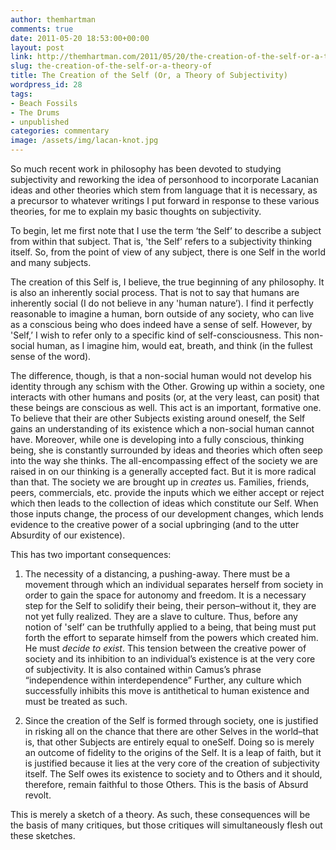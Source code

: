 ```yaml
---
author: themhartman
comments: true
date: 2011-05-20 18:53:00+00:00
layout: post
link: http://themhartman.com/2011/05/20/the-creation-of-the-self-or-a-theory-of/
slug: the-creation-of-the-self-or-a-theory-of
title: The Creation of the Self (Or, a Theory of Subjectivity)
wordpress_id: 28
tags:
- Beach Fossils
- The Drums
- unpublished
categories: commentary
image: /assets/img/lacan-knot.jpg
---
```


So much recent work in philosophy has been devoted to studying subjectivity and reworking the idea of personhood to incorporate Lacanian ideas and other theories which stem from language that it is necessary, as a precursor to whatever writings I put forward in response to these various theories, for me to explain my basic thoughts on subjectivity.

To begin, let me first note that I use the term ‘the Self’ to describe a subject from within that subject. That is, 'the Self’ refers to a subjectivity thinking itself. So, from the point of view of any subject, there is one Self in the world and many subjects.

The creation of this Self is, I believe, the true beginning of any philosophy. It is also an inherently social process. That is not to say that humans are inherently social (I do not believe in any 'human nature’). I find it perfectly reasonable to imagine a human, born outside of any society, who can live as a conscious being who does indeed have a sense of self. However, by 'Self,’ I wish to refer only to a specific kind of self-consciousness. This non-social human, as I imagine him, would eat, breath, and think (in the fullest sense of the word).

The difference, though, is that a non-social human would not develop his identity through any schism with the Other. Growing up within a society, one interacts with other humans and posits (or, at the very least, can posit) that these beings are conscious as well. This act is an important, formative one. To believe that their are other Subjects existing around oneself, the Self gains an understanding of its existence which a non-social human cannot have. Moreover, while one is developing into a fully conscious, thinking being, she is constantly surrounded by ideas and theories which often seep into the way she thinks. The all-encompassing effect of the society we are raised in on our thinking is a generally accepted fact. But it is more radical than that. The society we are brought up in _creates_ us. Families, friends, peers, commercials, etc. provide the inputs which we either accept or reject which then leads to the collection of ideas which constitute our Self. When those inputs change, the process of our development changes, which lends evidence to the creative power of a social upbringing (and to the utter Absurdity of our existence).

This has two important consequences:




  1. The necessity of a distancing, a pushing-away. There must be a movement through which an individual separates herself from society in order to gain the space for autonomy and freedom. It is a necessary step for the Self to solidify their being, their person–without it, they are not yet fully realized. They are a slave to culture. Thus, before any notion of 'self’ can be truthfully applied to a being, that being must put forth the effort to separate himself from the powers which created him. He must _decide to exist_. This tension between the creative power of society and its inhibition to an individual’s existence is at the very core of subjectivity. It is also contained within Camus’s phrase “independence within interdependence” Further, any culture which successfully inhibits this move is antithetical to human existence and must be treated as such.


  2. Since the creation of the Self is formed through society, one is justified in risking all on the chance that there are other Selves in the world–that is, that other Subjects are entirely equal to oneSelf. Doing so is merely an outcome of fidelity to the origins of the Self. It is a leap of faith, but it is justified because it lies at the very core of the creation of subjectivity itself. The Self owes its existence to society and to Others and it should, therefore, remain faithful to those Others. This is the basis of Absurd revolt.


This is merely a sketch of a theory. As such, these consequences will be the basis of many critiques, but those critiques will simultaneously flesh out these sketches.
